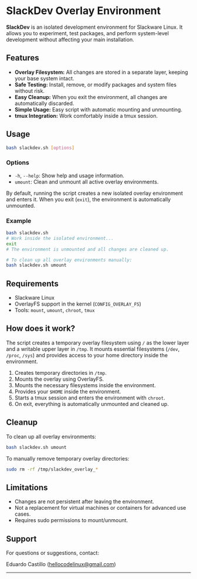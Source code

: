 # SlackDev Overlay Environment

**SlackDev** is an isolated development environment for Slackware Linux. It allows you to experiment, test packages, and perform system-level development without affecting your main installation.

## Features

- **Overlay Filesystem:** All changes are stored in a separate layer, keeping your base system intact.
- **Safe Testing:** Install, remove, or modify packages and system files without risk.
- **Easy Cleanup:** When you exit the environment, all changes are automatically discarded.
- **Simple Usage:** Easy script with automatic mounting and unmounting.
- **tmux Integration:** Work comfortably inside a tmux session.

## Usage

```bash
bash slackdev.sh [options]
```

### Options

- `-h`, `--help`: Show help and usage information.
- `umount`: Clean and unmount all active overlay environments.

By default, running the script creates a new isolated overlay environment and enters it. When you exit (`exit`), the environment is automatically unmounted.

### Example

```bash
bash slackdev.sh
# Work inside the isolated environment...
exit
# The environment is unmounted and all changes are cleaned up.

# To clean up all overlay environments manually:
bash slackdev.sh umount
```

## Requirements

- Slackware Linux
- OverlayFS support in the kernel (`CONFIG_OVERLAY_FS`)
- Tools: `mount`, `umount`, `chroot`, `tmux`

## How does it work?

The script creates a temporary overlay filesystem using `/` as the lower layer and a writable upper layer in `/tmp`. It mounts essential filesystems (`/dev`, `/proc`, `/sys`) and provides access to your home directory inside the environment.

1. Creates temporary directories in `/tmp`.
2. Mounts the overlay using OverlayFS.
3. Mounts the necessary filesystems inside the environment.
4. Provides your `$HOME` inside the environment.
5. Starts a tmux session and enters the environment with `chroot`.
6. On exit, everything is automatically unmounted and cleaned up.

## Cleanup

To clean up all overlay environments:

```bash
bash slackdev.sh umount
```

To manually remove temporary overlay directories:

```bash
sudo rm -rf /tmp/slackdev_overlay_*
```

## Limitations

- Changes are not persistent after leaving the environment.
- Not a replacement for virtual machines or containers for advanced use cases.
- Requires sudo permissions to mount/unmount.

## Support

For questions or suggestions, contact:

Eduardo Castillo (<hellocodelinux@gmail.com>)

---
